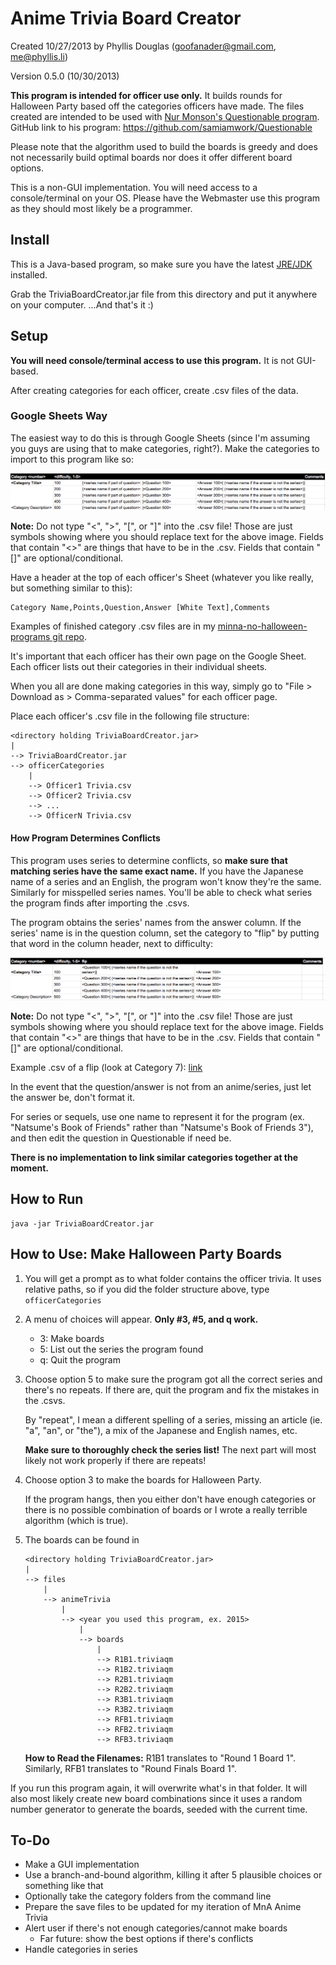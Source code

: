 # Anime Trivia Board Creator
Created 10/27/2013 by Phyllis Douglas (goofanader@gmail.com, me@phyllis.li)

Version 0.5.0 (10/30/2013)

__This program is intended for officer use only.__ It builds rounds for Halloween Party based off the categories officers have made. The files created are intended to be used with [Nur Monson's Questionable program](http://theidiotproject.com/Apps/questionable/). GitHub link to his program: https://github.com/samiamwork/Questionable

Please note that the algorithm used to build the boards is greedy and does not necessarily build optimal boards nor does it offer different board options.

This is a non-GUI implementation. You will need access to a console/terminal on your OS. Please have the Webmaster use this program as they should most likely be a programmer.

## Install
This is a Java-based program, so make sure you have the latest [JRE/JDK](http://www.oracle.com/technetwork/java/javase/downloads/index.html) installed.

Grab the TriviaBoardCreator.jar file from this directory and put it anywhere on your computer. ...And that's it :)

## Setup
__You will need console/terminal access to use this program.__ It is not GUI-based.

After creating categories for each officer, create .csv files of the data.

### Google Sheets Way
The easiest way to do this is through Google Sheets (since I'm assuming you guys are using that to make categories, right?). Make the categories to import to this program like so:

![](https://github.com/goofanader/mna-officer-programs/blob/master/images/googleSheetsCategoryFormat.png)

__Note:__ Do not type "<", ">", "[", or "]" into the .csv file! Those are just symbols showing where you should replace text for the above image. Fields that contain "<>" are things that have to be in the .csv. Fields that contain "[]" are optional/conditional.

Have a header at the top of each officer's Sheet (whatever you like really, but something similar to this):

    Category Name,Points,Question,Answer [White Text],Comments

Examples of finished category .csv files are in my [minna-no-halloween-programs git repo](https://github.com/goofanader/minna-no-halloween-programs/tree/master/AnimeHalloweenPrograms/files/animeTrivia/2013/categories).

It's important that each officer has their own page on the Google Sheet. Each officer lists out their categories in their individual sheets.

When you all are done making categories in this way, simply go to "File > Download as > Comma-separated values" for each officer page.

Place each officer's .csv file in the following file structure:

    <directory holding TriviaBoardCreator.jar>
    |
    --> TriviaBoardCreator.jar
    --> officerCategories
        |
        --> Officer1 Trivia.csv
        --> Officer2 Trivia.csv
        --> ...
        --> OfficerN Trivia.csv

#### How Program Determines Conflicts
This program uses series to determine conflicts, so __make sure that matching series have the same exact name.__ If you have the Japanese name of a series and an English, the program won't know they're the same. Similarly for misspelled series names. You'll be able to check what series the program finds after importing the .csvs.

The program obtains the series' names from the answer column. If the series' name is in the question column, set the category to "flip" by putting that word in the column header, next to difficulty:

![](https://github.com/goofanader/mna-officer-programs/blob/master/images/googleSheetsFlip.png)

__Note:__ Do not type "<", ">", "[", or "]" into the .csv file! Those are just symbols showing where you should replace text for the above image. Fields that contain "<>" are things that have to be in the .csv. Fields that contain "[]" are optional/conditional.

Example .csv of a flip (look at Category 7): [link](https://raw.githubusercontent.com/goofanader/minna-no-halloween-programs/master/AnimeHalloweenPrograms/files/animeTrivia/2013/categories/Phyllis%20Trivia.csv)

In the event that the question/answer is not from an anime/series, just let the answer be, don't format it.

For series or sequels, use one name to represent it for the program (ex. "Natsume's Book of Friends" rather than "Natsume's Book of Friends 3"), and then edit the question in Questionable if need be.

__There is no implementation to link similar categories together at the moment.__

## How to Run

    java -jar TriviaBoardCreator.jar

## How to Use: Make Halloween Party Boards
1. You will get a prompt as to what folder contains the officer trivia. It uses relative paths, so if you did the folder structure above, type ```officerCategories```

2. A menu of choices will appear. __Only #3, #5, and q work.__
    * 3: Make boards
    * 5: List out the series the program found
    * q: Quit the program

2. Choose option 5 to make sure the program got all the correct series and there's no repeats. If there are, quit the program and fix the mistakes in the .csvs.

    By "repeat", I mean a different spelling of a series, missing an article (ie. "a", "an", or "the"), a mix of the Japanese and English names, etc.
    
    __Make sure to thoroughly check the series list!__ The next part will most likely not work properly if there are repeats!

3. Choose option 3 to make the boards for Halloween Party.

    If the program hangs, then you either don't have enough categories or there is no possible combination of boards or I wrote a really terrible algorithm (which is true).

4. The boards can be found in

    ```
    <directory holding TriviaBoardCreator.jar>
    |
    --> files
        |
        --> animeTrivia
            |
            --> <year you used this program, ex. 2015>
                |
                --> boards
                    |
                    --> R1B1.triviaqm
                    --> R1B2.triviaqm
                    --> R2B1.triviaqm
                    --> R2B2.triviaqm
                    --> R3B1.triviaqm
                    --> R3B2.triviaqm
                    --> RFB1.triviaqm
                    --> RFB2.triviaqm
                    --> RFB3.triviaqm
    ```

    __How to Read the Filenames:__ R1B1 translates to "Round 1 Board 1". Similarly, RFB1 translates to "Round Finals Board 1".

If you run this program again, it will overwrite what's in that folder. It will also most likely create new board combinations since it uses a random number generator to generate the boards, seeded with the current time.

## To-Do
* Make a GUI implementation
* Use a branch-and-bound algorithm, killing it after 5 plausible choices or something like that
* Optionally take the category folders from the command line
* Prepare the save files to be updated for my iteration of MnA Anime Trivia
* Alert user if there's not enough categories/cannot make boards
    * Far future: show the best options if there's conflicts
* Handle categories in series
